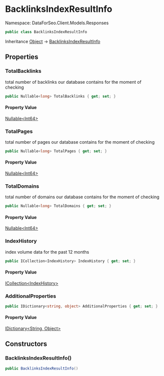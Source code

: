 # BacklinksIndexResultInfo

Namespace: DataForSeo.Client.Models.Responses

```csharp
public class BacklinksIndexResultInfo
```

Inheritance [Object](https://docs.microsoft.com/en-us/dotnet/api/system.object) → [BacklinksIndexResultInfo](./dataforseo.client.models.responses.backlinksindexresultinfo.md)

## Properties

### **TotalBacklinks**

total number of backlinks our database contains for the moment of checking

```csharp
public Nullable<long> TotalBacklinks { get; set; }
```

#### Property Value

[Nullable&lt;Int64&gt;](https://docs.microsoft.com/en-us/dotnet/api/system.nullable-1)<br>

### **TotalPages**

total number of pages our database contains for the moment of checking

```csharp
public Nullable<long> TotalPages { get; set; }
```

#### Property Value

[Nullable&lt;Int64&gt;](https://docs.microsoft.com/en-us/dotnet/api/system.nullable-1)<br>

### **TotalDomains**

total number of domains our database contains for the moment of checking

```csharp
public Nullable<long> TotalDomains { get; set; }
```

#### Property Value

[Nullable&lt;Int64&gt;](https://docs.microsoft.com/en-us/dotnet/api/system.nullable-1)<br>

### **IndexHistory**

index volume data for the past 12 months

```csharp
public ICollection<IndexHistory> IndexHistory { get; set; }
```

#### Property Value

[ICollection&lt;IndexHistory&gt;](https://docs.microsoft.com/en-us/dotnet/api/system.collections.generic.icollection-1)<br>

### **AdditionalProperties**

```csharp
public IDictionary<string, object> AdditionalProperties { get; set; }
```

#### Property Value

[IDictionary&lt;String, Object&gt;](https://docs.microsoft.com/en-us/dotnet/api/system.collections.generic.idictionary-2)<br>

## Constructors

### **BacklinksIndexResultInfo()**

```csharp
public BacklinksIndexResultInfo()
```
